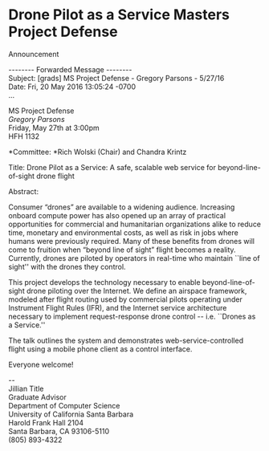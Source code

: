 # Drone Pilot as a Service Masters Project Defense
Announcement

-------- Forwarded Message --------  
Subject: [grads] MS Project Defense - Gregory Parsons - 5/27/16  
Date: Fri, 20 May 2016 13:05:24 -0700  
...  

MS Project Defense  
*Gregory Parsons*  
Friday, May 27th at 3:00pm  
HFH 1132  
  
*Committee: *Rich Wolski (Chair) and Chandra Krintz  
  
Title: Drone Pilot as a Service: A safe, scalable web service for beyond-line-of-sight drone flight  
  
Abstract:  

Consumer “drones” are available to a widening audience. Increasing onboard compute power has also opened up an array of practical opportunities for commercial and humanitarian organizations alike to reduce time, monetary and environmental costs, as well as risk in jobs where humans were previously required. Many of these benefits from drones will come to fruition when “beyond line of sight” flight becomes a reality. Currently, drones are piloted by operators in real-time who maintain ``line of sight'' with the drones they control.  

This project develops the technology necessary to enable beyond-line-of-sight drone piloting over the Internet. We define an airspace framework, modeled after flight routing used by commercial pilots operating under Instrument Flight Rules (IFR), and the Internet service architecture necessary to implement request-response drone control -- i.e. ``Drones as a Service.''  

The talk outlines the system and demonstrates web-service-controlled flight using a mobile phone client as a control interface.  

Everyone welcome!  

--   
Jillian Title  
Graduate Advisor  
Department of Computer Science  
University of California Santa Barbara  
Harold Frank Hall 2104  
Santa Barbara, CA 93106-5110  
(805) 893-4322  
